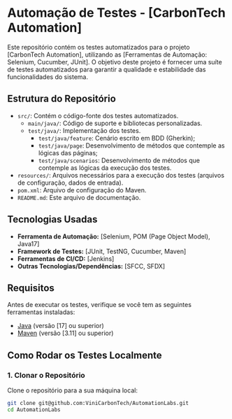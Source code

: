 # Automação de Testes - [CarbonTech Automation]

Este repositório contém os testes automatizados para o projeto [CarbonTech Automation], utilizando as [Ferramentas de Automação: Selenium, Cucumber, JUnit]. O objetivo deste projeto é fornecer uma suíte de testes automatizados para garantir a qualidade e estabilidade das funcionalidades do sistema.

## Estrutura do Repositório

- `src/`: Contém o código-fonte dos testes automatizados. 
  - `main/java/`: Código de suporte e bibliotecas personalizadas.
  - `test/java/`: Implementação dos testes.
    - `test/java/feature`: Cenário escrito em BDD (Gherkin);
    - `test/java/page`: Desenvolvimento de métodos que contemple as lógicas das páginas;
    - `test/java/scenarios`: Desenvolvimento de métodos que contemple as lógicas da execução dos testes.
- `resources/`: Arquivos necessários para a execução dos testes (arquivos de configuração, dados de entrada).
- `pom.xml`: Arquivo de configuração do Maven.
- `README.md`: Este arquivo de documentação.

## Tecnologias Usadas

- **Ferramenta de Automação:** [Selenium, POM (Page Object Model), Java17]
- **Framework de Testes:** [JUnit, TestNG, Cucumber, Maven]
- **Ferramentas de CI/CD:** [Jenkins]
- **Outras Tecnologias/Dependências:** [SFCC, SFDX]

## Requisitos

Antes de executar os testes, verifique se você tem as seguintes ferramentas instaladas:

- [Java](https://www.oracle.com/java/technologies/javase-jdk11-downloads.html) (versão [17] ou superior)
- [Maven](https://maven.apache.org/install.html) (versão [3.11] ou superior)

## Como Rodar os Testes Localmente

### 1. Clonar o Repositório

Clone o repositório para a sua máquina local:

```bash
git clone git@github.com:ViniCarbonTech/AutomationLabs.git
cd AutomationLabs
